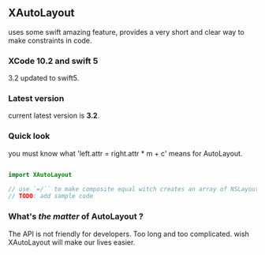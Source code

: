 ## XAutoLayout

uses some swift amazing feature, provides a very short and clear way to make constraints in code.  

### XCode 10.2 and swift 5

3.2 updated to swift5.


### Latest version

current latest version is **3.2**.

### Quick look

you must know what 'left.attr = right.attr * m + c' means for AutoLayout.

```swift

import XAutoLayout

// use `=/`` to make composite equal witch creates an array of NSLayoutConstraint
// TODO: add sample code

```


### What's *the matter* of AutoLayout ?

The API is not friendly for developers. Too long and too complicated. wish XAutoLayout will make our lives easier.
